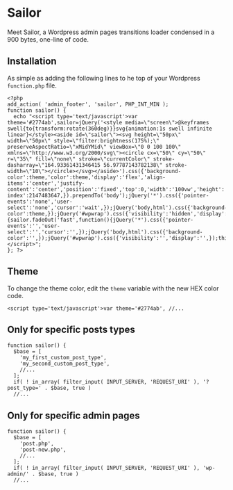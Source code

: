 # Sailor

Meet Sailor, a Wordpress admin pages transitions loader condensed in a 900 bytes, one-line of code.

## Installation

As simple as adding the following lines to he top of your Wordpress `function.php` file.

```
<?php
add_action( 'admin_footer', 'sailor', PHP_INT_MIN );
function sailor() {
  echo "<script type='text/javascript'>var theme='#2774ab',sailor=jQuery('<style media=\"screen\">@keyframes swell{to{transform:rotate(360deg)}}svg{animation:1s swell infinite linear}</style><aside id=\"sailor\"><svg height=\"50px\" width=\"50px\" style=\"filter:brightness(175%);\" preserveAspectRatio=\"xMidYMid\" viewBox=\"0 0 100 100\" xmlns=\"http://www.w3.org/2000/svg\"><circle cx=\"50\" cy=\"50\" r=\"35\" fill=\"none\" stroke=\"currentColor\" stroke-dasharray=\"164.93361431346415 56.97787143782138\" stroke-width=\"10\"></circle></svg></aside>').css({'background-color':theme,'color':theme,'display':'flex','align-items':'center','justify-content':'center','position':'fixed','top':0,'width':'100vw','height':'100vh','z-index':2147483647,}).prependTo('body');jQuery('*').css({'pointer-events':'none','user-select':'none','cursor':'wait',});jQuery('body,html').css({'background-color':theme,});jQuery('#wpwrap').css({'visibility':'hidden','display':'none',});jQuery(window).load(function(){sailor.fadeOut('fast',function(){jQuery('*').css({'pointer-events':'','user-select':'','cursor':'',});jQuery('body,html').css({'background-color':'',});jQuery('#wpwrap').css({'visibility':'','display':'',});this.remove()})})</script>";
}; ?>
```
## Theme

To change the theme color, edit the `theme` variable with the new HEX color code.

```
<script type='text/javascript'>var theme='#2774ab', //...
```

## Only for specific posts types
```
function sailor() {
  $base = [
    'my_first_custom_post_type',
    'my_second_custom_post_type',
    //...
  ];
  if( ! in_array( filter_input( INPUT_SERVER, 'REQUEST_URI' ), '?post_type=' . $base, true )
  //...
```

## Only for specific admin pages
```
function sailor() {
  $base = [
    'post.php',
    'post-new.php',
    //...
  ];
  if( ! in_array( filter_input( INPUT_SERVER, 'REQUEST_URI' ), 'wp-admin/' . $base, true )
  //...
```




